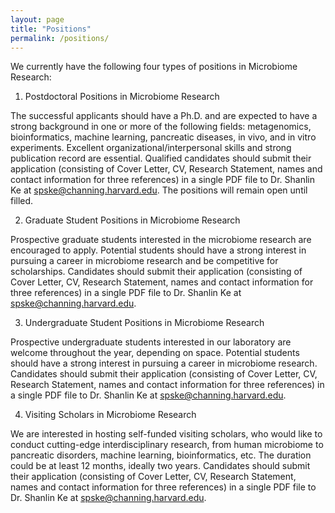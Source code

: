 ```yaml
---
layout: page
title: "Positions"
permalink: /positions/
---
```


We currently have the following four types of positions in Microbiome Research:

1.	Postdoctoral Positions in Microbiome Research
   
The successful applicants should have a Ph.D. and are expected to have a strong background in one or more of the following fields: metagenomics, bioinformatics, machine learning, pancreatic diseases, in vivo, and in vitro experiments. Excellent organizational/interpersonal skills and strong publication record are essential. Qualified candidates should submit their application (consisting of Cover Letter, CV, Research Statement, names and contact information for three references) in a single PDF file to Dr. Shanlin Ke at spske@channing.harvard.edu. The positions will remain open until filled.

2.	Graduate Student Positions in Microbiome Research
   
Prospective graduate students interested in the microbiome research are encouraged to apply. Potential students should have a strong interest in pursuing a career in microbiome research and be competitive for scholarships. Candidates should submit their application (consisting of Cover Letter, CV, Research Statement, names and contact information for three references) in a single PDF file to Dr. Shanlin Ke at spske@channing.harvard.edu.

3.	Undergraduate Student Positions in Microbiome Research
   
Prospective undergraduate students interested in our laboratory are welcome throughout the year, depending on space. Potential students should have a strong interest in pursuing a career in microbiome research. Candidates should submit their application (consisting of Cover Letter, CV, Research Statement, names and contact information for three references) in a single PDF file to Dr. Shanlin Ke at spske@channing.harvard.edu.

4.	Visiting Scholars in Microbiome Research
   
We are interested in hosting self-funded visiting scholars, who would like to conduct cutting-edge interdisciplinary research, from human microbiome to pancreatic disorders, machine learning, bioinformatics, etc.  The duration could be at least 12 months, ideally two years. Candidates should submit their application (consisting of Cover Letter, CV, Research Statement, names and contact information for three references) in a single PDF file to Dr. Shanlin Ke at spske@channing.harvard.edu.

